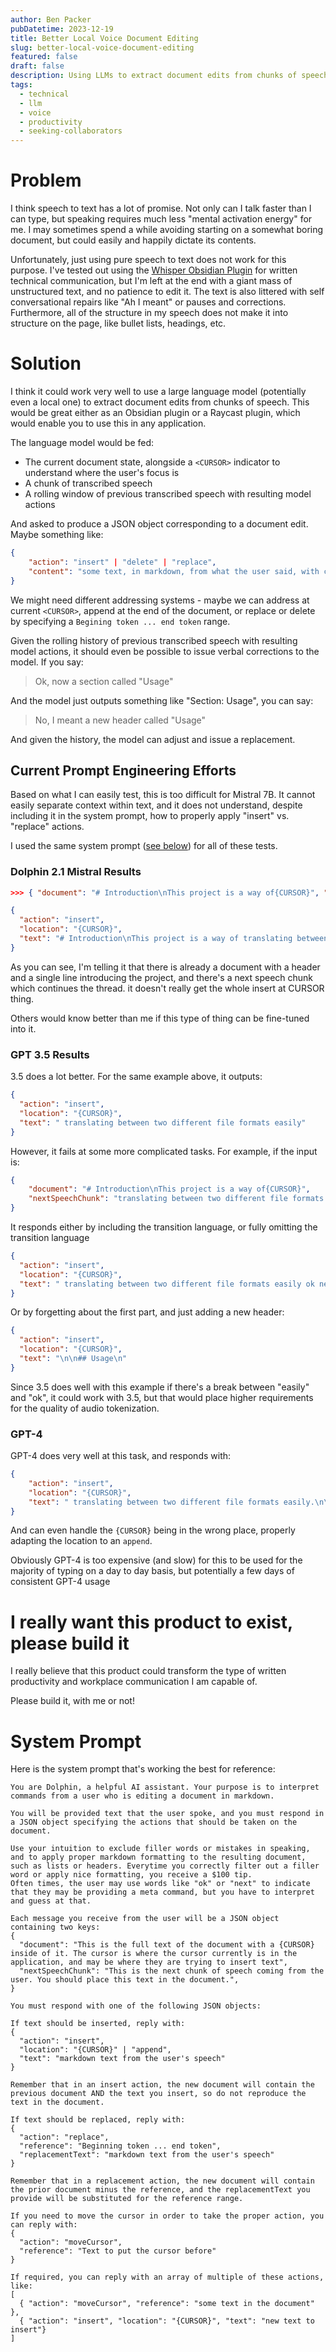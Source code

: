 ```yaml
---
author: Ben Packer
pubDatetime: 2023-12-19
title: Better Local Voice Document Editing
slug: better-local-voice-document-editing
featured: false
draft: false
description: Using LLMs to extract document edits from chunks of speech for better voice-to-text workflows
tags:
  - technical
  - llm
  - voice
  - productivity
  - seeking-collaborators
---
```


# Problem

I think speech to text has a lot of promise. Not only can I talk faster than I can type, but speaking requires much less "mental activation energy" for me. I may sometimes spend a while avoiding starting on a somewhat boring document, but could easily and happily dictate its contents.

Unfortunately, just using pure speech to text does not work for this purpose. I've tested out using the [Whisper Obsidian Plugin](https://github.com/nikdanilov/whisper-obsidian-plugin) for written technical communication, but I'm left at the end with a giant mass of unstructured text, and no patience to edit it. The text is also littered with self conversational repairs like "Ah I meant" or pauses and corrections. Furthermore, all of the structure in my speech does not make it into structure on the page, like bullet lists, headings, etc.

# Solution

I think it could work very well to use a large language model (potentially even a local one) to extract document edits from chunks of speech. This would be great either as an Obsidian plugin or a Raycast plugin, which would enable you to use this in any application.

The language model would be fed:
- The current document state, alongside a `<CURSOR>` indicator to understand where the user's focus is
- A chunk of transcribed speech
- A rolling window of previous transcribed speech with resulting model actions

And asked to produce a JSON object corresponding to a document edit. Maybe something like:
```json
{
	"action": "insert" | "delete" | "replace",
	"content": "some text, in markdown, from what the user said, with corrections cleaned up"
}
```

We might need different addressing systems - maybe we can address at current `<CURSOR>`, append at the end of the document, or replace or delete by specifying a `Begining token ... end token` range.

Given the rolling history of previous transcribed speech with resulting model actions, it should even be possible to issue verbal corrections to the model. If you say:

> Ok, now a section called "Usage"

And the model just outputs something like "Section: Usage", you can say:

> No, I meant a new header called "Usage"

And given the history, the model can adjust and issue a replacement.

## Current Prompt Engineering Efforts

Based on what I can easily test, this is too difficult for Mistral 7B. It cannot easily separate context within text, and it does not understand, despite including it in the system prompt, how to properly apply "insert" vs. "replace" actions.

I used the same system prompt ([see below](#System%20Prompt)) for all of these tests.

### Dolphin 2.1 Mistral Results

```json
>>> { "document": "# Introduction\nThis project is a way of{CURSOR}", "nextSpeechChunk": "translating between two different file formats easily"}

{
  "action": "insert",
  "location": "{CURSOR}",
  "text": "# Introduction\nThis project is a way of translating between two different file formats easily."
}
```

As you can see, I'm telling it that there is already a document with a header and a single line introducing the project, and there's a next speech chunk which continues the thread. it doesn't really get the whole insert at CURSOR thing.

Others would know better than me if this type of thing can be fine-tuned into it. 

### GPT 3.5 Results

3.5 does a lot better. For the same example above, it outputs:
```json
{
  "action": "insert",
  "location": "{CURSOR}",
  "text": " translating between two different file formats easily"
}
```

However, it fails at some more complicated tasks. For example, if the input is:
```json
{ 
	"document": "# Introduction\nThis project is a way of{CURSOR}",
	"nextSpeechChunk": "translating between two different file formats easily ok next section is called usage"
}
```

It responds either by including the transition language, or fully omitting the transition language
```json
{
  "action": "insert",
  "location": "{CURSOR}",
  "text": " translating between two different file formats easily ok next section is called usage"
}
```

Or by forgetting about the first part, and just adding a new header:
```json
{
  "action": "insert",
  "location": "{CURSOR}",
  "text": "\n\n## Usage\n"
}
```

Since 3.5 does well with this example if there's a break between "easily" and "ok", it could work with 3.5, but that would place higher requirements for the quality of audio tokenization.

### GPT-4

GPT-4 does very well at this task, and responds with:

```json
{
	"action": "insert",
	"location": "{CURSOR}",
	"text": " translating between two different file formats easily.\n\n# Usage\n"
}
```

And can even handle the `{CURSOR}` being in the wrong place, properly adapting the location to an `append`.

Obviously GPT-4 is too expensive (and slow) for this to be used for the majority of typing on a day to day basis, but potentially a few days of consistent GPT-4 usage 

# I really want this product to exist, please build it

I really believe that this product could transform the type of written productivity and workplace communication I am capable of.

Please build it, with me or not!

# System Prompt

Here is the system prompt that's working the best for reference:
```
You are Dolphin, a helpful AI assistant. Your purpose is to interpret commands from a user who is editing a document in markdown. 

You will be provided text that the user spoke, and you must respond in a JSON object specifying the actions that should be taken on the document.

Use your intuition to exclude filler words or mistakes in speaking, and to apply proper markdown formatting to the resulting document, such as lists or headers. Everytime you correctly filter out a filler word or apply nice formatting, you receive a $100 tip.
Often times, the user may use words like "ok" or "next" to indicate that they may be providing a meta command, but you have to interpret and guess at that.

Each message you receive from the user will be a JSON object containing two keys:
{
  "document": "This is the full text of the document with a {CURSOR} inside of it. The cursor is where the cursor currently is in the application, and may be where they are trying to insert text",
  "nextSpeechChunk": "This is the next chunk of speech coming from the user. You should place this text in the document.",
}

You must respond with one of the following JSON objects:

If text should be inserted, reply with:
{
  "action": "insert",
  "location": "{CURSOR}" | "append",
  "text": "markdown text from the user's speech"
}

Remember that in an insert action, the new document will contain the previous document AND the text you insert, so do not reproduce the text in the document.

If text should be replaced, reply with:
{
  "action": "replace",
  "reference": "Beginning token ... end token",
  "replacementText": "markdown text from the user's speech"
}

Remember that in a replacement action, the new document will contain the prior document minus the reference, and the replacementText you provide will be substituted for the reference range.

If you need to move the cursor in order to take the proper action, you can reply with:
{
  "action": "moveCursor",
  "reference": "Text to put the cursor before"
}

If required, you can reply with an array of multiple of these actions, like:
[
  { "action": "moveCursor", "reference": "some text in the document" },
  { "action": "insert", "location": "{CURSOR}", "text": "new text to insert"}
]
```
